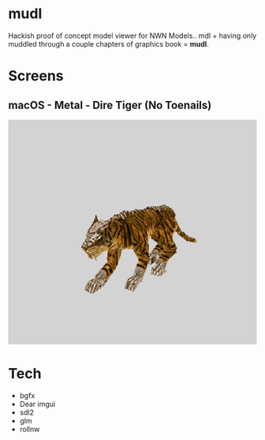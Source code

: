 # mudl

Hackish proof of concept model viewer for NWN Models..  mdl + having only muddled through a couple chapters of graphics book = **mudl**.

# Screens

## macOS - Metal - Dire Tiger (No Toenails)
![macOS - Metal - Dire Tiger (No Toenails)](screenshots/screen_apple_20230127.png)

# Tech
- bgfx
- Dear imgui
- sdl2
- glm
- rollnw
